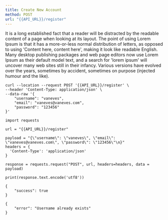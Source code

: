 ```yaml
---
title: Create New Account
method: POST
url: "{{API_URL}}/register"
---
```


It is a long established fact that a reader will be distracted by the readable content of a page when looking at its layout. The point of using Lorem Ipsum is that it has a more-or-less normal distribution of letters, as opposed to using 'Content here, content here', making it look like readable English. Many desktop publishing packages and web page editors now use Lorem Ipsum as their default model text, and a search for 'lorem ipsum' will uncover many web sites still in their infancy. Various versions have evolved over the years, sometimes by accident, sometimes on purpose (injected humour and the like).


```request:cURL
curl --location --request POST '{{API_URL}}/register' \
--header 'Content-Type: application/json' \
--data-raw '{
	"username": "vaneves",
	"email": "vaneves@vaneves.com",
	"password": "123456"
}'
```

```request:Python
import requests

url = "{{API_URL}}/register"

payload = "{\"username\": \"vaneves\", \"email\": \"vaneves@vaneves.com\", \"password\": \"123456\"\n}"
headers = {
  'Content-Type': 'application/json'
}

response = requests.request("POST", url, headers=headers, data = payload)

print(response.text.encode('utf8'))
```

```response:200
{
	"success": true
}
```

```response:400
{
	"error": "Username already exists"
}
```